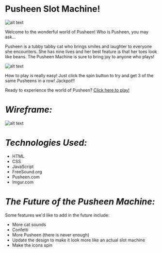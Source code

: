  # **Pusheen Slot Machine!**
![alt text](https://i.imgur.com/09mh58S.png)

Welcome to the wonderful world of Pusheen! Who is Pusheen, you may ask...

Pusheen is a tubby tabby cat who brings smiles and laughter to everyone she encounters. She has nine lives and her best feature is that her toes look like beans. The Pusheen Machine is sure to bring joy to anyone who plays!

![alt text](https://i.imgur.com/kNyumg8.png)

How to play is really easy! Just click the spin button to try and get 3 of the same Pusheens in a row! Jackpot!!

Ready to experience the world of Pusheen? [Click here to play!](https://msegnit.github.io/slot-machine/)


# ***Wireframe:***  
![alt text](https://i.imgur.com/wbUOoY0.png)


# ***Technologies Used:***
* HTML
* CSS
* JavaScript
* FreeSound.org
* Pusheen.com
* Imgur.com 
 
 
# ***The Future of the Pusheen Machine:***

Some features we'd like to add in the future include:
* More cat sounds
* Confetti
* More Pusheen (there is never enough)
* Update the design to make it look more like an actual slot machine
* Make the icons spin